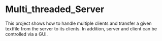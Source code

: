 # Multi_threaded_Server
This project shows how to handle multiple clients and transfer a given textfile from the server to its clients. In addition, server and client can be controlled via a GUI.





